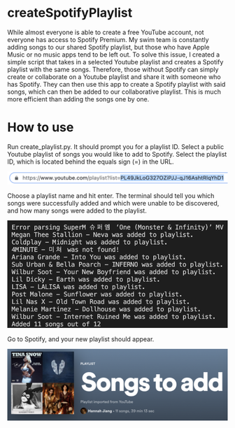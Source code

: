 # createSpotifyPlaylist

While almost everyone is able to create a free YouTube account, not everyone has access to Spotify Premium. My swim team is constantly adding songs to our shared Spotify playlist, but those who have Apple Music or no music apps tend to be left out. To solve this issue, I created a simple script that takes in a selected Youtube playlist and creates a Spotify playlist with the same songs. Therefore, those without Spotify can simply create or collaborate on a Youtube playlist and share it with someone who has Spotify. They can then use this app to create a Spotify playlist with said songs, which can then be added to our collaborative playlist. This is much more efficient than adding the songs one by one.

# How to use
Run create_playlist.py. It should prompt you for a playlist ID. Select a public Youtube playlist of songs you would like to add to Spotify. Select the playlist ID, which is located behind the equals sign (=) in the URL.

![alt text](https://github.com/hannahrjiang/createSpotifyPlaylist/blob/main/Images/link.png "Link")

Choose a playlist name and hit enter. The terminal should tell you which songs were successfully added and which were unable to be discovered, and how many songs were added to the playlist. 

![alt text](https://github.com/hannahrjiang/createSpotifyPlaylist/blob/main/Images/songs.png "Terminal View")

Go to Spotify, and your new playlist should appear.

![alt text](https://github.com/hannahrjiang/createSpotifyPlaylist/blob/main/Images/spotify.png "Spotify View")




